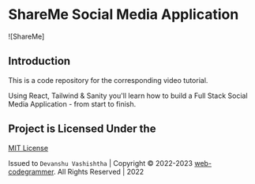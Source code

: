# ShareMe Social Media Application
![ShareMe]

## Introduction
This is a code repository for the corresponding video tutorial.

Using React, Tailwind & Sanity you'll learn how to build a Full Stack Social Media Application - from start to finish.

## Project is Licensed Under the

[MIT License](https://github.com/web-codegrammer/Project_Social_Media/blob/main/LICENSE)

Issued to ```Devanshu Vashishtha``` | Copyright ©️ 2022-2023 [web-codegrammer](https://github.com/web-codegrammer). All Rights Reserved | 2022


